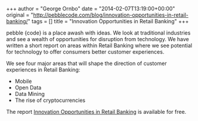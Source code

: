 +++
author = "George Ornbo"
date = "2014-02-07T13:19:00+00:00"
original = "http://pebblecode.com/blog/innovation-opportunities-in-retail-banking/"
tags = []
title = "Innovation Opportunities in Retail Banking"
+++

pebble {code} is a place awash with ideas. We look at traditional industries and
see a wealth of opportunities for disruption from technology. We have written a
short report on areas within Retail Banking where we see potential for
technology to offer consumers better customer experiences.

We see four major areas that will shape the direction of customer experiences in
Retail Banking:

- Mobile
- Open Data
- Data Mining
- The rise of cryptocurrencies

The report
[Innovation Opportunities in Retail Banking](https://docs.google.com/a/pebblecode.com/document/d/10ulGhZdQsxbHHnBwd-wGBYG9rt8gIIibEIrwTdXqoFw/edit)
is available for free.
